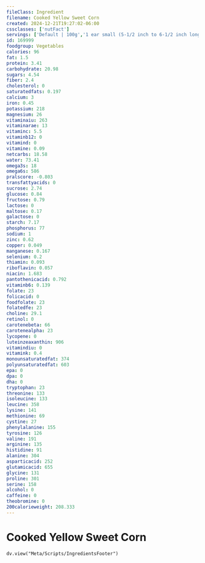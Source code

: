 ```yaml
---
fileClass: Ingredient
filename: Cooked Yellow Sweet Corn
created: 2024-12-21T19:27:02-06:00
cssclasses: ['nutFact']
servings: ['Default | 100g','1 ear small (5-1/2 inch to 6-1/2 inch long) | 89','1 ear medium (6-3/4 inch to 7-1/2 inch long) | 103','1 ear large (7-3/4 inch to 9 inch long) | 118','1 cup cut | 149','1 baby ear | 8']
id: 169999
foodgroup: Vegetables
calories: 96
fat: 1.5
protein: 3.41
carbohydrate: 20.98
sugars: 4.54
fiber: 2.4
cholesterol: 0
saturatedfats: 0.197
calcium: 3
iron: 0.45
potassium: 218
magnesium: 26
vitaminaiu: 263
vitaminarae: 13
vitaminc: 5.5
vitaminb12: 0
vitamind: 0
vitamine: 0.09
netcarbs: 18.58
water: 73.41
omega3s: 18
omega6s: 586
pralscore: -0.803
transfattyacids: 0
sucrose: 2.74
glucose: 0.84
fructose: 0.79
lactose: 0
maltose: 0.17
galactose: 0
starch: 7.17
phosphorus: 77
sodium: 1
zinc: 0.62
copper: 0.049
manganese: 0.167
selenium: 0.2
thiamin: 0.093
riboflavin: 0.057
niacin: 1.683
pantothenicacid: 0.792
vitaminb6: 0.139
folate: 23
folicacid: 0
foodfolate: 23
folatedfe: 23
choline: 29.1
retinol: 0
carotenebeta: 66
carotenealpha: 23
lycopene: 0
luteinzeaxanthin: 906
vitamindiu: 0
vitamink: 0.4
monounsaturatedfat: 374
polyunsaturatedfat: 603
epa: 0
dpa: 0
dha: 0
tryptophan: 23
threonine: 133
isoleucine: 133
leucine: 358
lysine: 141
methionine: 69
cystine: 27
phenylalanine: 155
tyrosine: 126
valine: 191
arginine: 135
histidine: 91
alanine: 304
asparticacid: 252
glutamicacid: 655
glycine: 131
proline: 301
serine: 158
alcohol: 0
caffeine: 0
theobromine: 0
200calorieweight: 208.333
---
```


# Cooked Yellow Sweet Corn

```dataviewjs
dv.view("Meta/Scripts/IngredientsFooter")
```